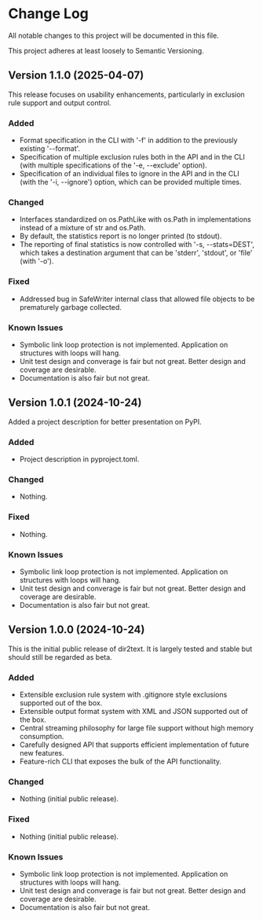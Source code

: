 # Change Log

All notable changes to this project will be documented in this file.

This project adheres at least loosely to Semantic Versioning.

## Version 1.1.0 (2025-04-07)
This release focuses on usability enhancements, particularly in exclusion rule support and output control.

### Added
- Format specification in the CLI with '-f' in addition to the previously existing '--format'.
- Specification of multiple exclusion rules both in the API and in the CLI (with multiple specifications of the '-e, --exclude' option).
- Specification of an individual files to ignore in the API and in the CLI (with the '-i, --ignore') option, which can be provided multiple times.

### Changed
- Interfaces standardized on os.PathLike with os.Path in implementations instead of a mixture of str and os.Path.
- By default, the statistics report is no longer printed (to stdout).
- The reporting of final statistics is now controlled with '-s, --stats=DEST', which takes a destination argument that can be 'stderr', 'stdout', or 'file' (with '-o').

### Fixed
- Addressed bug in SafeWriter internal class that allowed file objects to be prematurely garbage collected.

### Known Issues
- Symbolic link loop protection is not implemented. Application on structures with loops will hang.
- Unit test design and converage is fair but not great. Better design and coverage are desirable.
- Documentation is also fair but not great.

## Version 1.0.1 (2024-10-24)
Added a project description for better presentation on PyPI.

### Added
- Project description in pyproject.toml.

### Changed
- Nothing.

### Fixed
- Nothing.

### Known Issues
- Symbolic link loop protection is not implemented. Application on structures with loops will hang.
- Unit test design and converage is fair but not great. Better design and coverage are desirable.
- Documentation is also fair but not great.

## Version 1.0.0 (2024-10-24)
This is the initial public release of dir2text. It is largely tested and stable but should still be regarded as beta.

### Added
- Extensible exclusion rule system with .gitignore style exclusions supported out of the box.
- Extensible output format system with XML and JSON supported out of the box.
- Central streaming philosophy for large file support without high memory consumption.
- Carefully designed API that supports efficient implementation of future new features.
- Feature-rich CLI that exposes the bulk of the API functionality.

### Changed
- Nothing (initial public release).

### Fixed
- Nothing (initial public release).

### Known Issues
- Symbolic link loop protection is not implemented. Application on structures with loops will hang.
- Unit test design and converage is fair but not great. Better design and coverage are desirable.
- Documentation is also fair but not great.

